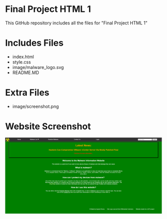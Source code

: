 # Final Project HTML 1
This GitHub repository includes all the files for "Final Project HTML 1"

# Includes Files
- index.html
- style.css
- image/malware_logo.svg
- README.MD

# Extra Files
- image/screenshot.png

# Website Screenshot
![Website Screenshot](/image/screenshot.png)